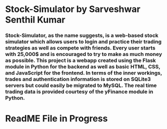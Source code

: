 <h1>Stock-Simulator by Sarveshwar Senthil Kumar</h1>
<h3>Stock-Simulator, as the name suggests, is a web-based stock simulator which allows users to login and practice their trading strategies as well as compete with friends. Every user starts with 25,000$ and is encouraged to try to make as much money as possible. This project is a webapp created using the Flask module in Python for the backend as well as basic HTML, CSS, and JavaScript for the frontend. In terms of the inner workings, trades and authentication information is stored on SQLite3 servers but could easily be migrated to MySQL. The real time trading data is provided courtesy of the yFinance module in Python.</h3>
<h1>ReadME File in Progress</h1>
